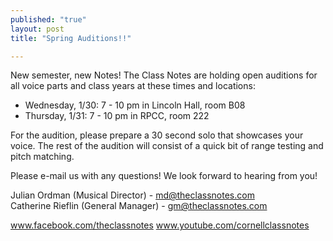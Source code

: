 ```yaml
---
published: "true"
layout: post
title: "Spring Auditions!!"

---
```


New semester, new Notes! The Class Notes are holding open auditions for all voice parts and class years at these times and locations:

* Wednesday, 1/30: 7 - 10 pm in Lincoln Hall, room B08
* Thursday, 1/31: 7 - 10 pm in RPCC, room 222

For the audition, please prepare a 30 second solo that showcases your voice. The rest of the audition will consist of a quick bit of range testing and pitch matching.

Please e-mail us with any questions! We look forward to hearing from you!

Julian Ordman (Musical Director) - md@theclassnotes.com <br>
Catherine Rieflin (General Manager) - gm@theclassnotes.com

www.facebook.com/theclassnotes
www.youtube.com/cornellclassnotes
